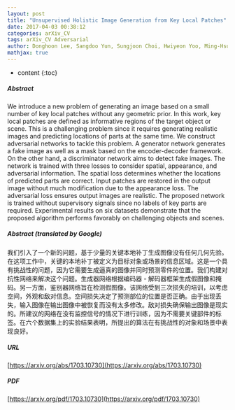 ```yaml
---
layout: post
title: "Unsupervised Holistic Image Generation from Key Local Patches"
date: 2017-04-03 00:38:12
categories: arXiv_CV
tags: arXiv_CV Adversarial
author: Donghoon Lee, Sangdoo Yun, Sungjoon Choi, Hwiyeon Yoo, Ming-Hsuan Yang, Songhwai Oh
mathjax: true
---
```


* content
{:toc}

##### Abstract
We introduce a new problem of generating an image based on a small number of key local patches without any geometric prior. In this work, key local patches are defined as informative regions of the target object or scene. This is a challenging problem since it requires generating realistic images and predicting locations of parts at the same time. We construct adversarial networks to tackle this problem. A generator network generates a fake image as well as a mask based on the encoder-decoder framework. On the other hand, a discriminator network aims to detect fake images. The network is trained with three losses to consider spatial, appearance, and adversarial information. The spatial loss determines whether the locations of predicted parts are correct. Input patches are restored in the output image without much modification due to the appearance loss. The adversarial loss ensures output images are realistic. The proposed network is trained without supervisory signals since no labels of key parts are required. Experimental results on six datasets demonstrate that the proposed algorithm performs favorably on challenging objects and scenes.

##### Abstract (translated by Google)
我们引入了一个新的问题，基于少量的关键本地补丁生成图像没有任何几何先验。在这项工作中，关键的本地补丁被定义为目标对象或场景的信息区域。这是一个具有挑战性的问题，因为它需要生成逼真的图像并同时预测零件的位置。我们构建对抗性网络来解决这个问题。生成器网络根据编码器 - 解码器框架生成假图像和掩码。另一方面，鉴别器网络旨在检测假图像。该网络受到三次损失的培训，以考虑空间，外观和敌对信息。空间损失决定了预测部位的位置是否正确。由于出现丢失，输入图像在输出图像中被恢复而没有太多修改。敌对损失确保输出图像是现实的。所建议的网络在没有监控信号的情况下进行训练，因为不需要关键部件的标签。在六个数据集上的实验结果表明，所提出的算法在有挑战性的对象和场景中表现良好。

##### URL
[https://arxiv.org/abs/1703.10730](https://arxiv.org/abs/1703.10730)

##### PDF
[https://arxiv.org/pdf/1703.10730](https://arxiv.org/pdf/1703.10730)

